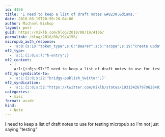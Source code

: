 ```yaml
---
id: 4156
title: 'I need to keep a list of draft notes &#8230;&diams;'
date: 2018-08-19T20:50:26-04:00
author: Michael Bishop
layout: post
guid: https://miklb.com/blog/2018/08/19/4156/
permalink: /blog/2018/08/19/4156/
micropub_auth_response:
  - 'a:8:{s:10:"token_type";s:6:"Bearer";s:5:"scope";s:19:"create update media";s:2:"me";s:18:"https://miklb.com/";s:9:"issued_by";s:45:"https://miklb.com/wp-json/indieauth/1.0/token";s:9:"client_id";s:21:"https://quill.p3k.io/";s:9:"issued_at";i:1534726158;s:4:"user";i:1;s:13:"last_accessed";i:1534726226;}'
mf2_type:
  - 'a:1:{i:0;s:7:"h-entry";}'
mf2_content:
  - |
    a:1:{i:0;s:97:"I need to keep a list of draft notes to use for testing micropub so I'm not just saying "testing"";}
mf2_mp-syndicate-to:
  - 'a:1:{i:0;s:22:"bridgy-publish_twitter";}'
mf2_syndication:
  - 'a:1:{i:0;s:52:"https://twitter.com/miklb/status/1031342679706284032";}'
categories:
  - misc
format: aside
kind:
  - Note
---
```

I need to keep a list of draft notes to use for testing micropub so I'm not just saying &quot;testing&quot;